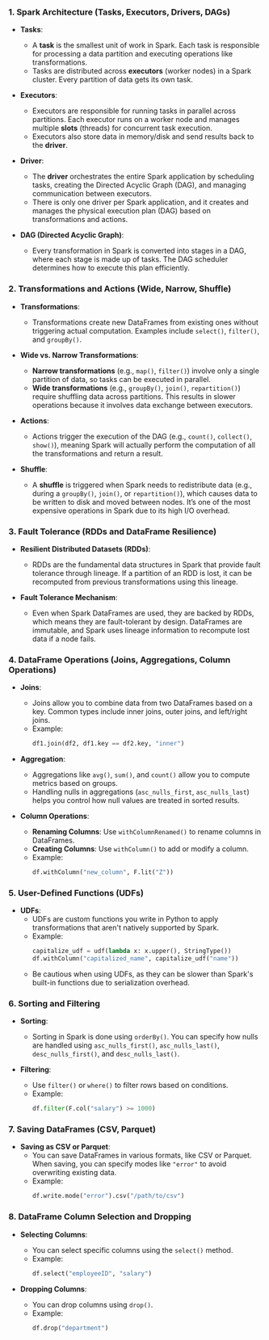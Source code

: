 ### 1. **Spark Architecture (Tasks, Executors, Drivers, DAGs)**

- **Tasks**:
  - A **task** is the smallest unit of work in Spark. Each task is responsible for processing a data partition and executing operations like transformations.
  - Tasks are distributed across **executors** (worker nodes) in a Spark cluster. Every partition of data gets its own task.
  
- **Executors**:
  - Executors are responsible for running tasks in parallel across partitions. Each executor runs on a worker node and manages multiple **slots** (threads) for concurrent task execution.
  - Executors also store data in memory/disk and send results back to the **driver**.

- **Driver**:
  - The **driver** orchestrates the entire Spark application by scheduling tasks, creating the Directed Acyclic Graph (DAG), and managing communication between executors.
  - There is only one driver per Spark application, and it creates and manages the physical execution plan (DAG) based on transformations and actions.

- **DAG (Directed Acyclic Graph)**:
  - Every transformation in Spark is converted into stages in a DAG, where each stage is made up of tasks. The DAG scheduler determines how to execute this plan efficiently.

### 2. **Transformations and Actions (Wide, Narrow, Shuffle)**

- **Transformations**:
  - Transformations create new DataFrames from existing ones without triggering actual computation. Examples include `select()`, `filter()`, and `groupBy()`.
  
- **Wide vs. Narrow Transformations**:
  - **Narrow transformations** (e.g., `map()`, `filter()`) involve only a single partition of data, so tasks can be executed in parallel.
  - **Wide transformations** (e.g., `groupBy()`, `join()`, `repartition()`) require shuffling data across partitions. This results in slower operations because it involves data exchange between executors.

- **Actions**:
  - Actions trigger the execution of the DAG (e.g., `count()`, `collect()`, `show()`), meaning Spark will actually perform the computation of all the transformations and return a result.

- **Shuffle**:
  - A **shuffle** is triggered when Spark needs to redistribute data (e.g., during a `groupBy()`, `join()`, or `repartition()`), which causes data to be written to disk and moved between nodes. It’s one of the most expensive operations in Spark due to its high I/O overhead.

### 3. **Fault Tolerance (RDDs and DataFrame Resilience)**

- **Resilient Distributed Datasets (RDDs)**:
  - RDDs are the fundamental data structures in Spark that provide fault tolerance through lineage. If a partition of an RDD is lost, it can be recomputed from previous transformations using this lineage.

- **Fault Tolerance Mechanism**:
  - Even when Spark DataFrames are used, they are backed by RDDs, which means they are fault-tolerant by design. DataFrames are immutable, and Spark uses lineage information to recompute lost data if a node fails.

### 4. **DataFrame Operations (Joins, Aggregations, Column Operations)**

- **Joins**:
  - Joins allow you to combine data from two DataFrames based on a key. Common types include inner joins, outer joins, and left/right joins.
  - Example: 
    ```python
    df1.join(df2, df1.key == df2.key, "inner")
    ```

- **Aggregation**:
  - Aggregations like `avg()`, `sum()`, and `count()` allow you to compute metrics based on groups.
  - Handling nulls in aggregations (`asc_nulls_first`, `asc_nulls_last`) helps you control how null values are treated in sorted results.

- **Column Operations**:
  - **Renaming Columns**: Use `withColumnRenamed()` to rename columns in DataFrames.
  - **Creating Columns**: Use `withColumn()` to add or modify a column.
  - Example: 
    ```python
    df.withColumn("new_column", F.lit("Z"))
    ```

### 5. **User-Defined Functions (UDFs)**

- **UDFs**:
  - UDFs are custom functions you write in Python to apply transformations that aren't natively supported by Spark. 
  - Example:
    ```python
    capitalize_udf = udf(lambda x: x.upper(), StringType())
    df.withColumn("capitalized_name", capitalize_udf("name"))
    ```
  - Be cautious when using UDFs, as they can be slower than Spark's built-in functions due to serialization overhead.

### 6. **Sorting and Filtering**

- **Sorting**:
  - Sorting in Spark is done using `orderBy()`. You can specify how nulls are handled using `asc_nulls_first()`, `asc_nulls_last()`, `desc_nulls_first()`, and `desc_nulls_last()`.
  
- **Filtering**:
  - Use `filter()` or `where()` to filter rows based on conditions. 
  - Example:
    ```python
    df.filter(F.col("salary") >= 1000)
    ```

### 7. **Saving DataFrames (CSV, Parquet)**

- **Saving as CSV or Parquet**:
  - You can save DataFrames in various formats, like CSV or Parquet. When saving, you can specify modes like `"error"` to avoid overwriting existing data.
  - Example:
    ```python
    df.write.mode("error").csv("/path/to/csv")
    ```

### 8. **DataFrame Column Selection and Dropping**

- **Selecting Columns**:
  - You can select specific columns using the `select()` method.
  - Example:
    ```python
    df.select("employeeID", "salary")
    ```

- **Dropping Columns**:
  - You can drop columns using `drop()`.
  - Example:
    ```python
    df.drop("department")
    ```

